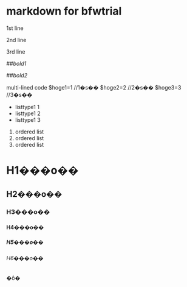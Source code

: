 # markdown for bfwtrial
1st line

2nd line

3rd line  

##*bold1*

##_bold2_

multi-lined code
    $hoge1=1 //1�s��
    $hoge2=2 //2�s��
    $hoge3=3 //3�s��

* listtype1 1
* listtype1 2
* listtype1 3

1. ordered list
2. ordered list
3. ordered list

# H1���o��
## H2���o��
### H3���o��
#### H4���o��
##### H5���o��
###### H6���o��

�ȏ�
